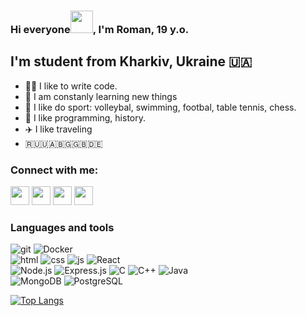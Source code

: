 <h3 align="left">
    Hi everyone<img src="https://raw.githubusercontent.com/MartinHeinz/MartinHeinz/master/wave.gif" width="36"/>, I'm Roman, 19 y.o.<br>
</h3>

## I'm student from Kharkiv, Ukraine 🇺🇦

- 👨‍💻 I like to write code.
- 💫 I am constanly learning new things
- 💪 I like do sport: volleybal, swimming, footbal, table tennis, chess.
- 📜 I like programming, history.
- ✈️ I like traveling
- 🇷🇺🇺🇦🇧🇬🇬🇧🇩🇪

### Connect with me:
<p align="left">
    <a href = "https://www.instagram.com/litva_odobryayet/"><img src="contacts/instagram.png" width = "30px"/></a>
    <a href = "https://t.me/RaMzeSS03"><img src="contacts/telegram.png" width = "30px"/></a>
    <a href = "https://twitter.com/rlytvynov03"><img src="contacts/twitter.png" width = "30px"/></a>
    <a href = "mailto:litvinromeo@gmail.com"><img src="contacts/gmail.png" width = "30px"/></a>
</p>

### Languages and tools
<p align="left">
    <img alt="git" src="https://img.shields.io/badge/-Git-F05032?style=flat-flat&logo=git&logoColor=white" />
    <img alt="Docker" src="https://img.shields.io/badge/-Docker-2496ED?style=flat&logo=docker&logoColor=white" />
    <br/>
    <img alt="html" src="https://img.shields.io/badge/-HTML-orange?style=flat-flat&logo=html&logoColor=white" />
    <img alt="css" src="https://img.shields.io/badge/-CSS-blue?style=flat-flat&logo=css&logoColor=white" />
    <img alt="js" src="https://img.shields.io/badge/-JavaScript-F7DF1E?style=flat-flat&logo=javascript&logoColor=black" />
    <img alt="React" src="https://img.shields.io/badge/-React-61DAFB?style=flat&logo=react&logoColor=black" />
    <br/>
    <img alt="Node.js" src="https://img.shields.io/badge/-Node.js-339933?style=flat&logo=node.js&logoColor=white" />
    <img alt="Express.js" src="https://img.shields.io/badge/-Express.js-000000?style=flat&logo=express&logoColor=white" />
    <img alt="C" src="https://img.shields.io/badge/C-blue.svg?style=flat&logo=c&logoColor=white" />
    <img alt="C++" src="https://img.shields.io/badge/-C++-blue?style=flat-flat&logo=c%2B%2B&logoColor=white" />
    <img alt="Java" src="https://img.shields.io/badge/-Java-007396?style=flat&logo=java&logoColor=white" />
    <br/>
    <img alt="MongoDB" src="https://img.shields.io/badge/-MongoDB-47A248?style=flat&logo=mongodb&logoColor=white" />
    <img alt="PostgreSQL" src="https://img.shields.io/badge/-PostgreSQL-336791?style=flat&logo=postgresql&logoColor=white" />
</p>

[![Top Langs](https://github-readme-stats.vercel.app/api/top-langs/?username=rlytvynov&layout=compact)](https://github.com/anuraghazra/github-readme-stats)

